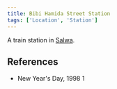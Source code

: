 ```yaml
---
title: Bibi Hamida Street Station
tags: ['Location', 'Station']
---
```

A train station in [Salwa](wiki/Salwa.md).

## References
- New Year's Day, 1998 1
